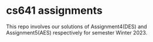 # cs641 assignments

This repo involves our solutions of Assignment4(DES) and Assignment5(AES) respectively for semester Winter 2023.
